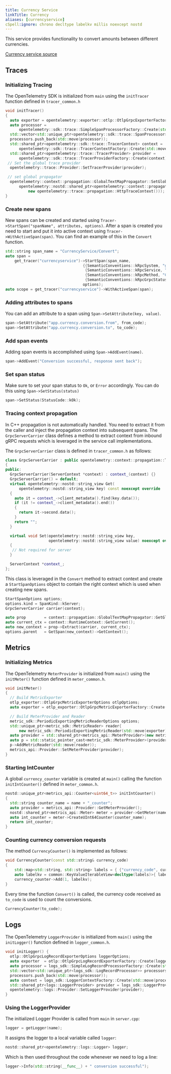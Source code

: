 ```yaml
---
title: Currency Service
linkTitle: Currency
aliases: [currencyservice]
cSpell:ignore: chrono decltype labelkv millis noexcept nostd
---
```


This service provides functionality to convert amounts between different
currencies.

[Currency service source](https://github.com/open-telemetry/opentelemetry-demo/blob/main/src/currencyservice/)

## Traces

### Initializing Tracing

The OpenTelemetry SDK is initialized from `main` using the `initTracer` function
defined in `tracer_common.h`

```cpp
void initTracer()
{
  auto exporter = opentelemetry::exporter::otlp::OtlpGrpcExporterFactory::Create();
  auto processor =
      opentelemetry::sdk::trace::SimpleSpanProcessorFactory::Create(std::move(exporter));
  std::vector<std::unique_ptr<opentelemetry::sdk::trace::SpanProcessor>> processors;
  processors.push_back(std::move(processor));
  std::shared_ptr<opentelemetry::sdk::trace::TracerContext> context =
      opentelemetry::sdk::trace::TracerContextFactory::Create(std::move(processors));
  std::shared_ptr<opentelemetry::trace::TracerProvider> provider =
      opentelemetry::sdk::trace::TracerProviderFactory::Create(context);
 // Set the global trace provider
  opentelemetry::trace::Provider::SetTracerProvider(provider);

 // set global propagator
  opentelemetry::context::propagation::GlobalTextMapPropagator::SetGlobalPropagator(
      opentelemetry::nostd::shared_ptr<opentelemetry::context::propagation::TextMapPropagator>(
          new opentelemetry::trace::propagation::HttpTraceContext()));
}
```

### Create new spans

New spans can be created and started using
`Tracer->StartSpan("spanName", attributes, options)`. After a span is created
you need to start and put it into active context using
`Tracer->WithActiveSpan(span)`. You can find an example of this in the `Convert`
function.

```cpp
std::string span_name = "CurrencyService/Convert";
auto span =
    get_tracer("currencyservice")->StartSpan(span_name,
                                  {{SemanticConventions::kRpcSystem, "grpc"},
                                   {SemanticConventions::kRpcService, "oteldemo.CurrencyService"},
                                   {SemanticConventions::kRpcMethod, "Convert"},
                                   {SemanticConventions::kRpcGrpcStatusCode, 0}},
                                  options);
auto scope = get_tracer("currencyservice")->WithActiveSpan(span);
```

### Adding attributes to spans

You can add an attribute to a span using `Span->SetAttribute(key, value)`.

```cpp
span->SetAttribute("app.currency.conversion.from", from_code);
span->SetAttribute("app.currency.conversion.to", to_code);
```

### Add span events

Adding span events is accomplished using `Span->AddEvent(name)`.

```cpp
span->AddEvent("Conversion successful, response sent back");
```

### Set span status

Make sure to set your span status to `Ok`, or `Error` accordingly. You can do
this using `Span->SetStatus(status)`

```cpp
span->SetStatus(StatusCode::kOk);
```

### Tracing context propagation

In C++ propagation is not automatically handled. You need to extract it from the
caller and inject the propagation context into subsequent spans. The
`GrpcServerCarrier` class defines a method to extract context from inbound gRPC
requests which is leveraged in the service call implementations.

The `GrpcServerCarrier` class is defined in `tracer_common.h` as follows:

```cpp
class GrpcServerCarrier : public opentelemetry::context::propagation::TextMapCarrier
{
public:
  GrpcServerCarrier(ServerContext *context) : context_(context) {}
  GrpcServerCarrier() = default;
  virtual opentelemetry::nostd::string_view Get(
      opentelemetry::nostd::string_view key) const noexcept override
  {
    auto it = context_->client_metadata().find(key.data());
    if (it != context_->client_metadata().end())
    {
      return it->second.data();
    }
    return "";
  }

  virtual void Set(opentelemetry::nostd::string_view key,
                   opentelemetry::nostd::string_view value) noexcept override
  {
   // Not required for server
  }

  ServerContext *context_;
};
```

This class is leveraged in the `Convert` method to extract context and create a
`StartSpanOptions` object to contain the right context which is used when
creating new spans.

```cpp
StartSpanOptions options;
options.kind = SpanKind::kServer;
GrpcServerCarrier carrier(context);

auto prop        = context::propagation::GlobalTextMapPropagator::GetGlobalPropagator();
auto current_ctx = context::RuntimeContext::GetCurrent();
auto new_context = prop->Extract(carrier, current_ctx);
options.parent   = GetSpan(new_context)->GetContext();
```

## Metrics

### Initializing Metrics

The OpenTelemetry `MeterProvider` is initialized from `main()` using the
`initMeter()` function defined in `meter_common.h`.

```cpp
void initMeter() 
{
  // Build MetricExporter
  otlp_exporter::OtlpGrpcMetricExporterOptions otlpOptions;
  auto exporter = otlp_exporter::OtlpGrpcMetricExporterFactory::Create(otlpOptions);

  // Build MeterProvider and Reader
  metric_sdk::PeriodicExportingMetricReaderOptions options;
  std::unique_ptr<metric_sdk::MetricReader> reader{
      new metric_sdk::PeriodicExportingMetricReader(std::move(exporter), options) };
  auto provider = std::shared_ptr<metrics_api::MeterProvider>(new metric_sdk::MeterProvider());
  auto p = std::static_pointer_cast<metric_sdk::MeterProvider>(provider);
  p->AddMetricReader(std::move(reader));
  metrics_api::Provider::SetMeterProvider(provider);
}
```

### Starting IntCounter

A global `currency_counter` variable is created at `main()` calling the function
`initIntCounter()` defined in `meter_common.h`.

```cpp
nostd::unique_ptr<metrics_api::Counter<uint64_t>> initIntCounter()
{
  std::string counter_name = name + "_counter";
  auto provider = metrics_api::Provider::GetMeterProvider();
  nostd::shared_ptr<metrics_api::Meter> meter = provider->GetMeter(name, version);
  auto int_counter = meter->CreateUInt64Counter(counter_name);
  return int_counter;
}
```

### Counting currency conversion requests

The method `CurrencyCounter()` is implemented as follows:

```cpp
void CurrencyCounter(const std::string& currency_code)
{
    std::map<std::string, std::string> labels = { {"currency_code", currency_code} };
    auto labelkv = common::KeyValueIterableView<decltype(labels)>{ labels };
    currency_counter->Add(1, labelkv);
}
```

Every time the function `Convert()` is called, the currency code received as
`to_code` is used to count the conversions.

```cpp
CurrencyCounter(to_code);
```

## Logs

The OpenTelemetry `LoggerProvider` is initialized from `main()` using the
`initLogger()` function defined in `logger_common.h`.

```cpp
void initLogger() {
  otlp::OtlpGrpcLogRecordExporterOptions loggerOptions;
  auto exporter  = otlp::OtlpGrpcLogRecordExporterFactory::Create(loggerOptions);
  auto processor = logs_sdk::SimpleLogRecordProcessorFactory::Create(std::move(exporter));
  std::vector<std::unique_ptr<logs_sdk::LogRecordProcessor>> processors;
  processors.push_back(std::move(processor));
  auto context = logs_sdk::LoggerContextFactory::Create(std::move(processors));
  std::shared_ptr<logs::LoggerProvider> provider = logs_sdk::LoggerProviderFactory::Create(std::move(context));
  opentelemetry::logs::Provider::SetLoggerProvider(provider);
}
```

### Using the LoggerProvider

The initialized Logger Provider is called from `main` in `server.cpp`:

```cpp
logger = getLogger(name);
```

It assigns the logger to a local variable called `logger`:

```cpp
nostd::shared_ptr<opentelemetry::logs::Logger> logger;
```

Which is then used throughout the code whenever we need to log a line:

```cpp
logger->Info(std::string(__func__) + " conversion successful");
```

